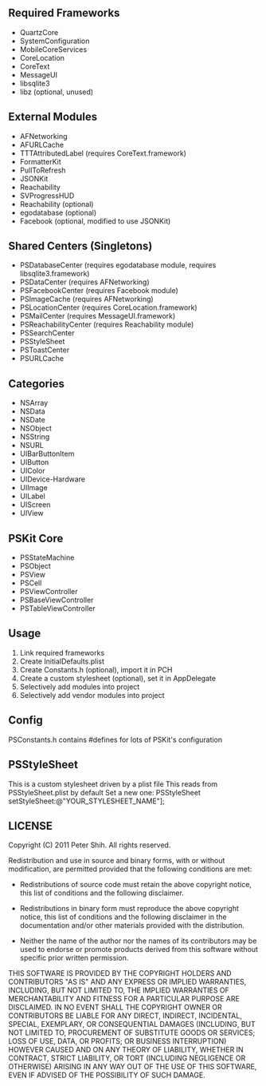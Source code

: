 Required Frameworks
---
* QuartzCore
* SystemConfiguration
* MobileCoreServices
* CoreLocation
* CoreText
* MessageUI
* libsqlite3
* libz (optional, unused)

External Modules
---
* AFNetworking
* AFURLCache
* TTTAttributedLabel (requires CoreText.framework)
* FormatterKit
* PullToRefresh
* JSONKit
* Reachability
* SVProgressHUD
* Reachability (optional)
* egodatabase (optional)
* Facebook (optional, modified to use JSONKit)

Shared Centers (Singletons)
---
* PSDatabaseCenter (requires egodatabase module, requires libsqlite3.framework)
* PSDataCenter (requires AFNetworking)
* PSFacebookCenter (requires Facebook module)
* PSImageCache (requires AFNetworking)
* PSLocationCenter (requires CoreLocation.framework)
* PSMailCenter (requires MessageUI.framework)
* PSReachabilityCenter (requires Reachability module)
* PSSearchCenter
* PSStyleSheet
* PSToastCenter
* PSURLCache

Categories
---
* NSArray
* NSData
* NSDate
* NSObject
* NSString
* NSURL
* UIBarButtonItem
* UIButton
* UIColor
* UIDevice-Hardware
* UIImage
* UILabel
* UIScreen
* UIView

PSKit Core
---
* PSStateMachine
* PSObject
* PSView
* PSCell
* PSViewController
* PSBaseViewController
* PSTableViewController

Usage
---
1. Link required frameworks
2. Create InitialDefaults.plist
3. Create Constants.h (optional), import it in PCH
4. Create a custom stylesheet (optional), set it in AppDelegate
5. Selectively add modules into project
6. Selectively add vendor modules into project
 
Config
---
PSConstants.h contains #defines for lots of PSKit's configuration

PSStyleSheet
---
This is a custom stylesheet driven by a plist file
This reads from PSStyleSheet.plist by default
Set a new one: PSStyleSheet setStyleSheet:@"YOUR_STYLESHEET_NAME"];

LICENSE
---
Copyright (C) 2011 Peter Shih. All rights reserved.

Redistribution and use in source and binary forms, with or without
modification, are permitted provided that the following conditions are met:

* Redistributions of source code must retain the above copyright notice, this
list of conditions and the following disclaimer.

* Redistributions in binary form must reproduce the above copyright notice,
this list of conditions and the following disclaimer in the documentation
and/or other materials provided with the distribution.

* Neither the name of the author nor the names of its contributors may be used
to endorse or promote products derived from this software without specific
prior written permission.

THIS SOFTWARE IS PROVIDED BY THE COPYRIGHT HOLDERS AND CONTRIBUTORS "AS IS"
AND ANY EXPRESS OR IMPLIED WARRANTIES, INCLUDING, BUT NOT LIMITED TO, THE
IMPLIED WARRANTIES OF MERCHANTABILITY AND FITNESS FOR A PARTICULAR PURPOSE ARE
DISCLAIMED. IN NO EVENT SHALL THE COPYRIGHT OWNER OR CONTRIBUTORS BE LIABLE
FOR ANY DIRECT, INDIRECT, INCIDENTAL, SPECIAL, EXEMPLARY, OR CONSEQUENTIAL
DAMAGES (INCLUDING, BUT NOT LIMITED TO, PROCUREMENT OF SUBSTITUTE GOODS OR
SERVICES; LOSS OF USE, DATA, OR PROFITS; OR BUSINESS INTERRUPTION) HOWEVER
CAUSED AND ON ANY THEORY OF LIABILITY, WHETHER IN CONTRACT, STRICT LIABILITY,
OR TORT (INCLUDING NEGLIGENCE OR OTHERWISE) ARISING IN ANY WAY OUT OF THE USE
OF THIS SOFTWARE, EVEN IF ADVISED OF THE POSSIBILITY OF SUCH DAMAGE.